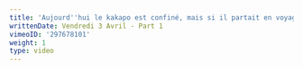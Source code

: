 ```yaml
---
title: 'Aujourd''hui le kakapo est confiné, mais si il partait en voyage ? '
writtenDate: Vendredi 3 Avril - Part 1
vimeoID: '297678101'
weight: 1
type: video
---
```

